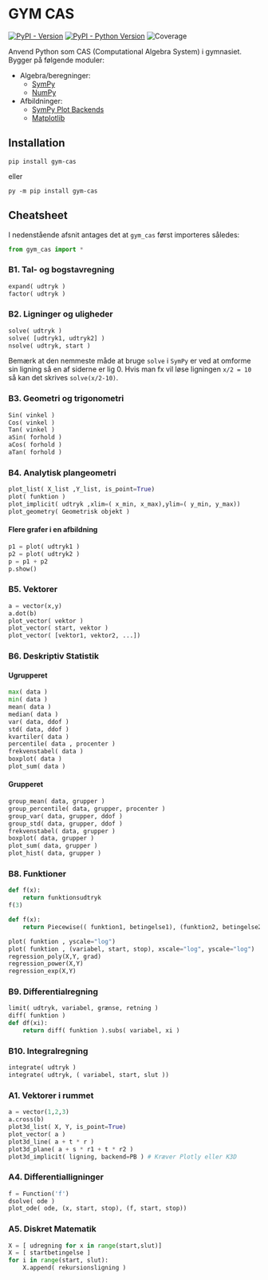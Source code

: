 # GYM CAS

[![PyPI - Version](https://img.shields.io/pypi/v/gym-cas.svg)](https://pypi.org/project/gym-cas)
[![PyPI - Python Version](https://img.shields.io/pypi/pyversions/gym-cas.svg)](https://pypi.org/project/gym-cas)
![Coverage](../../downloads/coverage.svg)

Anvend Python som CAS (Computational Algebra System) i gymnasiet.
Bygger på følgende moduler:

- Algebra/beregninger:
    - [SymPy](https://docs.sympy.org/latest/index.html)
    - [NumPy](https://numpy.org/)
- Afbildninger:
    - [SymPy Plot Backends](https://sympy-plot-backends.readthedocs.io/en/latest/modules/index.html)
    - [Matplotlib](https://matplotlib.org/)

## Installation

```console
pip install gym-cas
```

eller

```console
py -m pip install gym-cas
```

## Cheatsheet

I nedenstående afsnit antages det at `gym_cas` først importeres således:

```py
from gym_cas import *
```

### B1. Tal- og bogstavregning

```py
expand( udtryk )
factor( udtryk )
```

### B2. Ligninger og uligheder

```py
solve( udtryk )
solve( [udtryk1, udtryk2] )
nsolve( udtryk, start )
```

Bemærk at den nemmeste måde at bruge `solve` i `SymPy` er ved at omforme sin ligning så en af siderne er lig 0. Hvis man fx vil løse ligningen `x/2 = 10` så kan det skrives `solve(x/2-10)`.

### B3. Geometri og trigonometri

```py
Sin( vinkel )
Cos( vinkel )
Tan( vinkel )
aSin( forhold )
aCos( forhold )
aTan( forhold )
```

### B4. Analytisk plangeometri

```py
plot_list( X_list ,Y_list, is_point=True)
plot( funktion )
plot_implicit( udtryk ,xlim=( x_min, x_max),ylim=( y_min, y_max))
plot_geometry( Geometrisk objekt )
```

#### Flere grafer i en afbildning

```py
p1 = plot( udtryk1 )
p2 = plot( udtryk2 )
p = p1 + p2
p.show()
```

### B5. Vektorer

```py
a = vector(x,y)
a.dot(b)
plot_vector( vektor )
plot_vector( start, vektor )
plot_vector( [vektor1, vektor2, ...])
```

### B6. Deskriptiv Statistik

#### Ugrupperet

```py
max( data )
min( data )
mean( data )
median( data )
var( data, ddof )
std( data, ddof ) 
kvartiler( data )
percentile( data , procenter )
frekvenstabel( data )
boxplot( data ) 
plot_sum( data )
```

#### Grupperet

```py
group_mean( data, grupper )
group_percentile( data, grupper, procenter )
group_var( data, grupper, ddof )
group_std( data, grupper, ddof ) 
frekvenstabel( data, grupper )
boxplot( data, grupper ) 
plot_sum( data, grupper )
plot_hist( data, grupper )
```

### B8. Funktioner

```py
def f(x):
    return funktionsudtryk
f(3)

def f(x):
    return Piecewise(( funktion1, betingelse1), (funktion2, betingelse2))

plot( funktion , yscale="log")
plot( funktion , (variabel, start, stop), xscale="log", yscale="log")
regression_poly(X,Y, grad)
regression_power(X,Y)
regression_exp(X,Y)
```

### B9. Differentialregning

```py
limit( udtryk, variabel, grænse, retning )
diff( funktion )
def df(xi):
    return diff( funktion ).subs( variabel, xi )
```

### B10. Integralregning

```py
integrate( udtryk )
integrate( udtryk, ( variabel, start, slut ))
```

### A1. Vektorer i rummet

```py
a = vector(1,2,3)
a.cross(b)
plot3d_list( X, Y, is_point=True)
plot_vector( a )
plot3d_line( a + t * r )
plot3d_plane( a + s * r1 + t * r2 )
plot3d_implicit( ligning, backend=PB ) # Kræver Plotly eller K3D
```

### A4. Differentialligninger

```py
f = Function('f')
dsolve( ode )
plot_ode( ode, (x, start, stop), (f, start, stop))
```

### A5. Diskret Matematik

```py
X = [ udregning for x in range(start,slut)]
X = [ startbetingelse ]
for i in range(start, slut):
    X.append( rekursionsligning )
```
